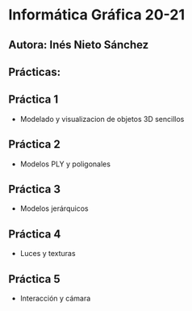 # Informática Gráfica 20-21

## Autora: Inés Nieto Sánchez

## Prácticas: 

Práctica 1
--------------
+ Modelado y visualizacion de objetos 3D sencillos

Práctica 2
--------------
+ Modelos PLY y poligonales

Práctica 3
--------------
+ Modelos jerárquicos

Práctica 4
--------------
+ Luces y texturas


Práctica 5
--------------
+ Interacción y cámara
